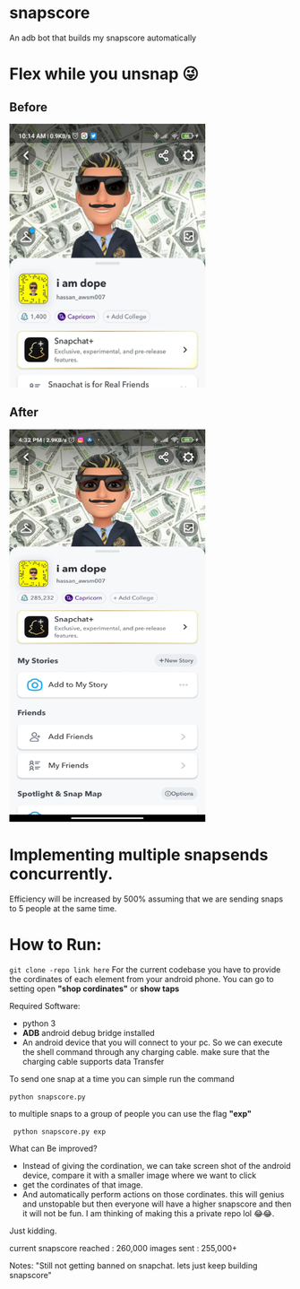 # snapscore
An adb bot that builds my snapscore automatically
# Flex while you unsnap 😜

## Before
<img src=before.jpeg height=470 width=350>

## After
<img src=after.jpeg height=700 width=350>

# Implementing multiple snapsends concurrently.
Efficiency will be increased by 500% assuming that we are sending snaps to 5 people at the same time.

# How to Run: 

```git clone -repo link here```
For the current codebase you have to provide the cordinates of each element from your android phone. You can go to setting open **"shop cordinates"** or **show taps**

Required Software: 
* python 3
* **ADB** android debug bridge installed
* An android device that you will connect to your pc. So we can execute the shell command through any charging cable. make sure that the charging cable supports data Transfer

To send one snap at a time you can simple run the command

```python snapscore.py```

to multiple snaps to a group of people you can use the flag **"exp"**

``` python snapscore.py exp```


What can Be improved? 
* Instead of giving the cordination, we can take screen shot of the android device, compare it with a smaller image where we want to click
* get the cordinates of that image.
* And automatically perform actions on those cordinates. this will genius and unstopable but then everyone will have a higher snapscore and then it will not be fun. I am thinking of making this a private repo lol 😂😂.

Just kidding. 

current snapscore reached : 260,000
images sent : 255,000+

Notes: "Still not getting banned on snapchat. lets just keep building snapscore"
